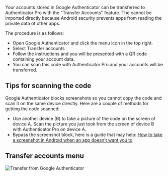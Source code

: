 Your accounts stored in Google Authenticator can be transferred to Authenticator Pro with the "Transfer Accounts" feature. The cannot be imported directly because Android security prevents apps from reading the private data of other apps.

The procedure is as follows:

- Open Google Authenticator and click the menu icon in the top right.
- Select Transfer accounts
- Follow the instructions and you will be presented with a QR code containing your account data.
- You can scan this code with Authenticator Pro and your accounts will be transferred.

## Tips for scanning the code

Google Authenticator blocks screenshots so you cannot copy the code and scan it on the same device directly.
Here are a couple of methods for getting the code scanned:

- Use another device (B) to take a picture of the code on the screen of device A. Scan the picture you just took from the screen of device B with Authenticator Pro on device A.
- Bypass the screenshot block, here is a guide that may help: [How to take a screenshot in Android when an app doesn't want you to](https://www.androidpolice.com/2020/05/11/how-to-take-a-screenshot-in-android-when-an-app-doesnt-want-you-to/)

## Transfer accounts menu

![Transfer from Google Authenticator](https://raw.githubusercontent.com/jamie-mh/AuthenticatorPro/master/doc/google_authenticator_transfer.png)

